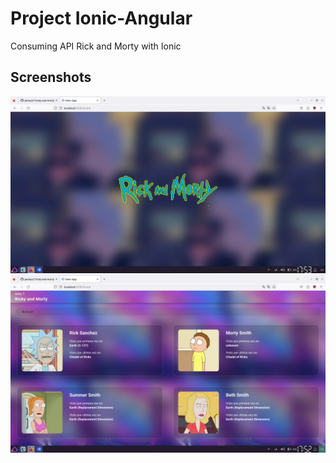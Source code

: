 # Project Ionic-Angular

Consuming API Rick and Morty with Ionic

## Screenshots

![App Screenshot](src/assets/demo/iconic_home.png)
![App Screenshot](src/assets/demo/ionic_ricky.png)
